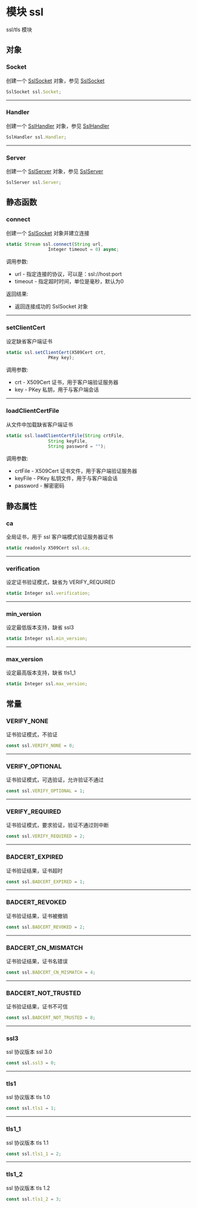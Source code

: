 # 模块 ssl
ssl/tls 模块

## 对象
        
### Socket
创建一个 [SslSocket](../../object/ifs/SslSocket.md) 对象，参见 [SslSocket](../../object/ifs/SslSocket.md)
```JavaScript
SslSocket ssl.Socket;
```

--------------------------
### Handler
创建一个 [SslHandler](../../object/ifs/SslHandler.md) 对象，参见 [SslHandler](../../object/ifs/SslHandler.md)
```JavaScript
SslHandler ssl.Handler;
```

--------------------------
### Server
创建一个 [SslServer](../../object/ifs/SslServer.md) 对象，参见 [SslServer](../../object/ifs/SslServer.md)
```JavaScript
SslServer ssl.Server;
```

## 静态函数
        
### connect
创建一个 [SslSocket](../../object/ifs/SslSocket.md) 对象并建立连接
```JavaScript
static Stream ssl.connect(String url,
                Integer timeout = 0) async;
```

调用参数:
* url - 指定连接的协议，可以是：ssl://host:port
* timeout - 指定超时时间，单位是毫秒，默认为0

返回结果:
* 返回连接成功的 SslSocket 对象

--------------------------
### setClientCert
设定缺省客户端证书
```JavaScript
static ssl.setClientCert(X509Cert crt,
                PKey key);
```

调用参数:
* crt - X509Cert 证书，用于客户端验证服务器
* key - PKey 私钥，用于与客户端会话

--------------------------
### loadClientCertFile
从文件中加载缺省客户端证书
```JavaScript
static ssl.loadClientCertFile(String crtFile,
                String keyFile,
                String password = "");
```

调用参数:
* crtFile - X509Cert 证书文件，用于客户端验证服务器
* keyFile - PKey 私钥文件，用于与客户端会话
* password - 解密密码

## 静态属性
        
### ca
全局证书，用于 ssl 客户端模式验证服务器证书
```JavaScript
static readonly X509Cert ssl.ca;
```

--------------------------
### verification
设定证书验证模式，缺省为 VERIFY_REQUIRED
```JavaScript
static Integer ssl.verification;
```

--------------------------
### min_version
设定最低版本支持，缺省 ssl3
```JavaScript
static Integer ssl.min_version;
```

--------------------------
### max_version
设定最高版本支持，缺省 tls1_1
```JavaScript
static Integer ssl.max_version;
```

## 常量
        
### VERIFY_NONE
证书验证模式，不验证
```JavaScript
const ssl.VERIFY_NONE = 0;
```

--------------------------
### VERIFY_OPTIONAL
证书验证模式，可选验证，允许验证不通过
```JavaScript
const ssl.VERIFY_OPTIONAL = 1;
```

--------------------------
### VERIFY_REQUIRED
证书验证模式，要求验证，验证不通过则中断
```JavaScript
const ssl.VERIFY_REQUIRED = 2;
```

--------------------------
### BADCERT_EXPIRED
证书验证结果，证书超时
```JavaScript
const ssl.BADCERT_EXPIRED = 1;
```

--------------------------
### BADCERT_REVOKED
证书验证结果，证书被撤销
```JavaScript
const ssl.BADCERT_REVOKED = 2;
```

--------------------------
### BADCERT_CN_MISMATCH
证书验证结果，证书名错误
```JavaScript
const ssl.BADCERT_CN_MISMATCH = 4;
```

--------------------------
### BADCERT_NOT_TRUSTED
证书验证结果，证书不可信
```JavaScript
const ssl.BADCERT_NOT_TRUSTED = 8;
```

--------------------------
### ssl3
ssl 协议版本 ssl 3.0
```JavaScript
const ssl.ssl3 = 0;
```

--------------------------
### tls1
ssl 协议版本 tls 1.0
```JavaScript
const ssl.tls1 = 1;
```

--------------------------
### tls1_1
ssl 协议版本 tls 1.1
```JavaScript
const ssl.tls1_1 = 2;
```

--------------------------
### tls1_2
ssl 协议版本 tls 1.2
```JavaScript
const ssl.tls1_2 = 3;
```

